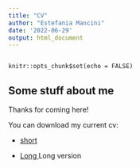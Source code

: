 ```yaml
---
title: "CV"
author: "Estefania Mancini"
date: '2022-06-29'
output: html_document
---
```


```{r setup, include=FALSE, echo=FALSE}

knitr::opts_chunk$set(echo = FALSE)

```

## Some stuff about me
Thanks for coming here! 

You can download my current cv:

* <a download="Mancini2022.pdf" href="Mancini_2022.pdf"> short </a>

* <a download="Mancini2022_long.pdf" href="Mancini_2022_long.pdf">  Long </a>
Long version
